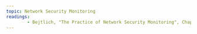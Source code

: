 ```yaml
---
topic: Network Security Monitoring
readings:
        - Bejtlich, "The Practice of Network Security Monitoring", Chapter 1 (library link available)
---
```

